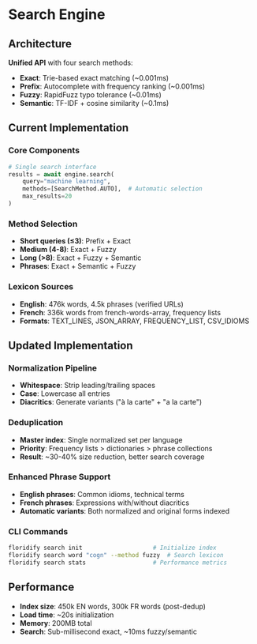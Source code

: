 # Search Engine

## Architecture

**Unified API** with four search methods:
- **Exact**: Trie-based exact matching (~0.001ms)
- **Prefix**: Autocomplete with frequency ranking (~0.001ms) 
- **Fuzzy**: RapidFuzz typo tolerance (~0.01ms)
- **Semantic**: TF-IDF + cosine similarity (~0.1ms)

## Current Implementation

### Core Components
```python
# Single search interface
results = await engine.search(
    query="machine learning",
    methods=[SearchMethod.AUTO],  # Automatic selection
    max_results=20
)
```

### Method Selection
- **Short queries (≤3)**: Prefix + Exact
- **Medium (4-8)**: Exact + Fuzzy  
- **Long (>8)**: Exact + Fuzzy + Semantic
- **Phrases**: Exact + Semantic + Fuzzy

### Lexicon Sources
- **English**: 476k words, 4.5k phrases (verified URLs)
- **French**: 336k words from french-words-array, frequency lists
- **Formats**: TEXT_LINES, JSON_ARRAY, FREQUENCY_LIST, CSV_IDIOMS

## Updated Implementation

### Normalization Pipeline
- **Whitespace**: Strip leading/trailing spaces
- **Case**: Lowercase all entries
- **Diacritics**: Generate variants ("à la carte" + "a la carte")

### Deduplication
- **Master index**: Single normalized set per language
- **Priority**: Frequency lists > dictionaries > phrase collections
- **Result**: ~30-40% size reduction, better search coverage

### Enhanced Phrase Support
- **English phrases**: Common idioms, technical terms
- **French phrases**: Expressions with/without diacritics
- **Automatic variants**: Both normalized and original forms indexed

### CLI Commands
```bash
floridify search init                    # Initialize index
floridify search word "cogn" --method fuzzy  # Search lexicon  
floridify search stats                   # Performance metrics
```

## Performance
- **Index size**: 450k EN words, 300k FR words (post-dedup)
- **Load time**: ~20s initialization
- **Memory**: 200MB total
- **Search**: Sub-millisecond exact, ~10ms fuzzy/semantic